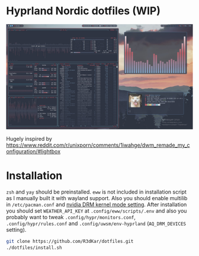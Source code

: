 # Hyprland Nordic dotfiles (WIP)

![Screenshot](/screenshots/screenshot.jpg)

Hugely inspired by https://www.reddit.com/r/unixporn/comments/1iwahge/dwm_remade_my_configuration/#lightbox

# Installation

`zsh` and `yay` should be preinstalled. `eww` is not included in installation script as I manually built it with wayland support. Also you should enable multilib in `/etc/pacman.conf` and [nvidia DRM kernel mode setting](https://wiki.hyprland.org/Nvidia). After installation you should set `WEATHER_API_KEY` at `.config/eww/scripts/.env` and also you probably want to tweak `.config/hypr/monitors.conf`, `.config/hypr/rules.conf` and `.config/uwsm/env-hyprland` (`AQ_DRM_DEVICES` setting).

```bash
git clone https://github.com/R3dKar/dotfiles.git
./dotfiles/install.sh
```
